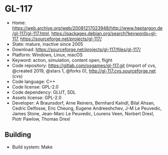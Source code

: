 # GL-117

- Home: https://web.archive.org/web/20081217023948/http://www.heptargon.de/gl-117/gl-117.html, https://packages.debian.org/search?keywords=gl-117, https://sourceforge.net/projects/gl-117/
- State: mature, inactive since 2005
- Download: https://sourceforge.net/projects/gl-117/files/gl-117/
- Platform: Windows, Linux, macOS
- Keyword: action, simulation, content open, flight
- Code repository: https://gitlab.com/osgames/gl-117.git (import of cvs, @created 2019, @stars 1, @forks 0), http://gl-117.cvs.sourceforge.net (cvs)
- Code language: C++
- Code license: GPL-2.0
- Code dependency: GLUT, SDL
- Assets license: GPL-2.0
- Developer: A Braunsdorf, Arne Reiners, Bernhard Kaindl, Bilal Ahsan, Cedric Delfosse, Eric Cheung, Eugene Andreeshchev, J-M Le Peuvedic, James Stone, Jean-Marc Le Peuvedic, Lourens Veen, Norbert Drexl, Piotr Pawlow, Thomas Drexl

## Building

- Build system: Make
